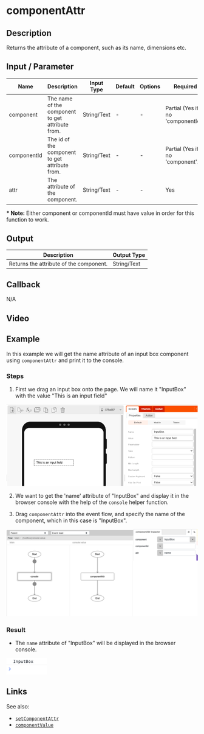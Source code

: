 # componentAttr

## Description

Returns the attribute of a component, such as its name, dimensions etc.

## Input / Parameter

| Name | Description | Input Type | Default | Options | Required |
| ------ | ------ | ------ | ------ | ------ | ------ |
| component | The name of the component to get attribute from. | String/Text | - | - | Partial (Yes if no 'componentId'.) |
| componentId | The id of the component to get attribute from. | String/Text | - | - | Partial (Yes if no 'component'.) |
| attr | The attribute of the component. | String/Text | - | - | Yes |

__\* Note:__ Either component or componentId must have value in order for this function to work.

## Output

| Description | Output Type |
| ------ | ------ |
| Returns the attribute of the component. | String/Text |

## Callback

N/A

## Video


## Example

In this example we will get the name attribute of an input box component using `componentAttr` and print it to the console. 


### Steps

1. First we drag an input box onto the page. We will name it "InputBox" with the value "This is an input field"

![](./componentAttr-step-1.png)

2. We want to get the 'name' attribute of "InputBox" and display it in the browser console with the help of the `console` helper function. 
   
3. Drag `componentAttr` into the event flow, and specify the name of the component, which in this case is "InputBox".

![](./componentAttr-step-2.png)


### Result

- The `name` attribute of "InputBox" will be displayed in the browser console.

![](./componentAttr-step-3.png)

## Links
See also: 

* [`setComponentAttr`](./setcomponentattr)
* [`componentValue`](./componentvalue)